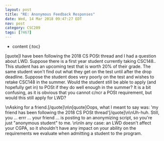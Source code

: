 ```yaml
---
layout: post
title: "RE: Anonymous Feedback Responses"
date: Wed, 14 Mar 2018 09:47:27 EDT
nav: post
category: CSC209
tags: [7467]
---
```


* content
{:toc}

[quote]I have been following the 2018 CS POSt thread and I had a question about LWD. Suppose there is a first year student currently taking CSC148.. This student has an upcoming test that is worth 20% of their grade. The same student won't find out what they get on the test until after the drop deadline. Suppose the student does very poorly on the test and wishes to retake CSC148 in the summer. Would the student still be able to apply (and hopefully get in) to POSt if they do well enough in the summer? It is a bit confusing, as it is obvious that you cannot c/ncr a POSt requirement, but would this still apply for LWD?
<!-- more -->
<p>\nAsking for a friend.[/quote]\n\n[quote]Oops, what I meant to say was: 'my friend has been following the 2018 CS POSt thread'[/quote]\n\nUh-huh. Still, you ... errr ... your friend ... is posting to an anonymizing script, so you're just "anonymous student" to me.  \n\nIn any case: an LWD doesn't affect your CGPA, so it shouldn't have any impact on your ability on the requirements we evaluate when admitting a student to the program.</p>
